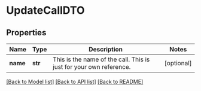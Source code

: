 # UpdateCallDTO

## Properties
Name | Type | Description | Notes
------------ | ------------- | ------------- | -------------
**name** | **str** | This is the name of the call. This is just for your own reference. | [optional] 

[[Back to Model list]](../README.md#documentation-for-models) [[Back to API list]](../README.md#documentation-for-api-endpoints) [[Back to README]](../README.md)

